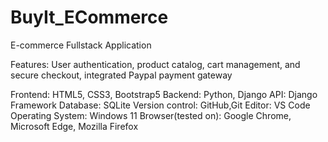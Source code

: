 # BuyIt_ECommerce
E-commerce Fullstack Application



Features: User authentication, product catalog, cart management, and secure checkout, integrated Paypal payment gateway




Frontend: HTML5, CSS3, Bootstrap5
Backend: Python, Django
API: Django Framework
Database: SQLite
Version control: GitHub,Git
Editor: VS Code
Operating System: Windows 11
Browser(tested on): Google Chrome, Microsoft Edge, Mozilla Firefox


    
